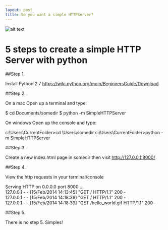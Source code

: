 ```yaml
---
layout: post
title: So you want a simple HTTPServer?
---
```


![alt text ](http://i.imgur.com/gdzl8OD.jpg, "Python simpleHTTPServer Simples")

# 5 steps to create a simple HTTP Server with python

##Step 1.

Install Python 2.7 https://wiki.python.org/moin/BeginnersGuide/Download


##Step 2.

On a mac Open up a terminal and type:

$ cd Documents/somedir
$ python -m SimpleHTTPServer

On windows Open up the console and type:

c:\Users\CurrentFolder>cd \Users\somedir
c:\Users\CurrentFolder>python -m SimpleHTTPServer


##Step 3.

Create a new index.html page in somedir then visit http://127.0.0.1:8000/


##Step 4.

View the http requests in your terminal/console

Serving HTTP on 0.0.0.0 port 8000 ...   
127.0.0.1 - - [15/Feb/2014 14:13:45] "GET / HTTP/1.1" 200 -   
127.0.0.1 - - [15/Feb/2014 14:18:38] "GET / HTTP/1.1" 200 -   
127.0.0.1 - - [15/Feb/2014 14:18:39] "GET /hello_world.gif HTTP/1.1" 200 -   


##Step 5. 

There is no step 5. Simples!
